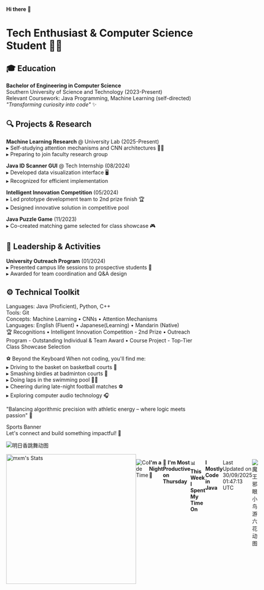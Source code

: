 **Hi there** 👋

# Tech Enthusiast & Computer Science Student 👨‍💻

## 🎓 Education  
**Bachelor of Engineering in Computer Science**  
Southern University of Science and Technology (2023-Present)  
Relevant Coursework: Java Programming, Machine Learning (self-directed)  
*"Transforming curiosity into code"* ✨  

## 🔍 Projects & Research  
**Machine Learning Research** @ University Lab (2025-Present)  
▸ Self-studying attention mechanisms and CNN architectures 👨‍🔬  
▸ Preparing to join faculty research group  

**Java ID Scanner GUI** @ Tech Internship (08/2024)  
▸ Developed data visualization interface 🖥️  
▸ Recognized for efficient implementation  

**Intelligent Innovation Competition** (05/2024)  
▸ Led prototype development team to 2nd prize finish 🏆  
▸ Designed innovative solution in competitive pool  

**Java Puzzle Game** (11/2023)  
▸ Co-created matching game selected for class showcase 🎮  

## 🌟 Leadership & Activities  
**University Outreach Program** (01/2024)  
▸ Presented campus life sessions to prospective students 🎤  
▸ Awarded for team coordination and Q&A design  

## ⚙️ Technical Toolkit  
Languages:   Java (Proficient), Python, C++  
Tools:       Git  
Concepts:    Machine Learning • CNNs • Attention Mechanisms  
Languages:   English (Fluent) • Japanese(Learning) • Mandarin (Native)  
🏆 Recognitions
• Intelligent Innovation Competition - 2nd Prize
• Outreach Program - Outstanding Individual & Team Award
• Course Project - Top-Tier Class Showcase Selection

⚽️ Beyond the Keyboard
When not coding, you'll find me:  
▸ Driving to the basket on basketball courts 🏀  
▸ Smashing birdies at badminton courts 🏸  
▸ Doing laps in the swimming pool 🏊‍♂️  
▸ Cheering during late-night football matches ⚽️  
▸ Exploring computer audio technology 🎧  
  
"Balancing algorithmic precision with athletic energy –
where logic meets passion" 🌈  

Sports Banner  
Let's connect and build something impactful! 🤝  



            
  
  ![明日香跳舞动图](https://media4.giphy.com/media/v1.Y2lkPTc5MGI3NjExdmpmNXhmbG93ZDB1Mms0eGFqMHZpZXhsZzV0d2lycDI4d3I3Y3ZsdyZlcD12MV9pbnRlcm5hbF9naWZfYnlfaWQmY3Q9Zw/11lxCeKo6cHkJy/giphy.gif)
  

  <div style="display: flex; justify-content: space-between;">
  <img src="https://github-readme-stats-ten-dusky-26.vercel.app/api?username=TonyMo0310&theme=vue-dark&show_icons=true&hide_border=true&count_private=true" alt="mxm's Stats" width="350" />








            
          
  <!--START_SECTION:waka-->
![Code Time](http://img.shields.io/badge/Code%20Time-0%20secs-blue)

**I'm a Night 🦉** 

```text
🌞 Morning                8 commits           █░░░░░░░░░░░░░░░░░░░░░░░░   03.31 % 
🌆 Daytime                70 commits          ███████░░░░░░░░░░░░░░░░░░   28.93 % 
🌃 Evening                72 commits          ███████░░░░░░░░░░░░░░░░░░   29.75 % 
🌙 Night                  92 commits          ██████████░░░░░░░░░░░░░░░   38.02 % 
```
📅 **I'm Most Productive on Thursday** 

```text
Monday                   39 commits          ████░░░░░░░░░░░░░░░░░░░░░   16.12 % 
Tuesday                  36 commits          ████░░░░░░░░░░░░░░░░░░░░░   14.88 % 
Wednesday                29 commits          ███░░░░░░░░░░░░░░░░░░░░░░   11.98 % 
Thursday                 74 commits          ████████░░░░░░░░░░░░░░░░░   30.58 % 
Friday                   14 commits          █░░░░░░░░░░░░░░░░░░░░░░░░   05.79 % 
Saturday                 14 commits          █░░░░░░░░░░░░░░░░░░░░░░░░   05.79 % 
Sunday                   36 commits          ████░░░░░░░░░░░░░░░░░░░░░   14.88 % 
```


📊 **This Week I Spent My Time On** 

```text
🕑︎ Time Zone: Asia/Shanghai

💬 Programming Languages: 
No Activity Tracked This Week

🔥 Editors: 
No Activity Tracked This Week

🐱‍💻 Projects: 
No Activity Tracked This Week

💻 Operating System: 
No Activity Tracked This Week
```

**I Mostly Code in Java** 

```text
Java                     5 repos             ██████████░░░░░░░░░░░░░░░   41.67 % 
Python                   2 repos             ████░░░░░░░░░░░░░░░░░░░░░   16.67 % 
C#                       1 repo              ██░░░░░░░░░░░░░░░░░░░░░░░   08.33 % 
VHDL                     1 repo              ██░░░░░░░░░░░░░░░░░░░░░░░   08.33 % 
Assembly                 1 repo              ██░░░░░░░░░░░░░░░░░░░░░░░   08.33 % 
```




 Last Updated on 30/09/2025 01:47:13 UTC
<!--END_SECTION:waka-->




  ![魔王邪眼小鸟游六花动图](https://media4.giphy.com/media/v1.Y2lkPTc5MGI3NjExd2lvdGh0bG9qZ3VnZzlmdnY2djduaXBmaGl1cm1tMWluMHRmcjczYyZlcD12MV9pbnRlcm5hbF9naWZfYnlfaWQmY3Q9Zw/a6pzK009rlCak/giphy.gif)    
  

